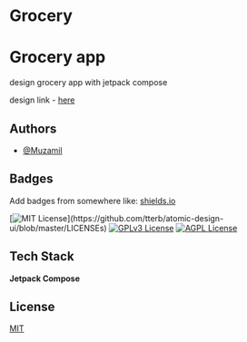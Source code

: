 # Grocery


# Grocery app

design grocery app with jetpack compose

design link - [here](https://www.figma.com/file/Kpv9NKATirQAgNKPMcElMH/Grocery-App-%F0%9F%A5%A6-(Community)?node-id=95%3A49 )


## Authors

- [@Muzamil](https://github.com/Muzamilabdallah)

 
## Badges

Add badges from somewhere like: [shields.io](https://shields.io/)

[![MIT License](https://img.shields.io/apm/l/atomic-design-ui.svg?)](https://github.com/tterb/atomic-design-ui/blob/master/LICENSEs)
[![GPLv3 License](https://img.shields.io/badge/License-GPL%20v3-yellow.svg)](https://opensource.org/licenses/)
[![AGPL License](https://img.shields.io/badge/license-AGPL-blue.svg)](http://www.gnu.org/licenses/agpl-3.0)


## Tech Stack

**Jetpack Compose**
 
## License

[MIT](https://choosealicense.com/licenses/mit/)


 
